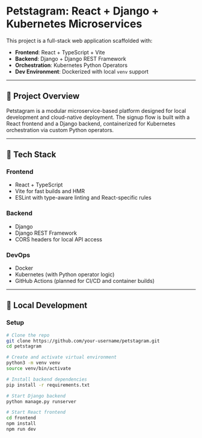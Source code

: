 # Petstagram: React + Django + Kubernetes Microservices

This project is a full-stack web application scaffolded with:

- **Frontend**: React + TypeScript + Vite
- **Backend**: Django + Django REST Framework
- **Orchestration**: Kubernetes Python Operators
- **Dev Environment**: Dockerized with local `venv` support

---

## 🚀 Project Overview

Petstagram is a modular microservice-based platform designed for local development and cloud-native deployment. The signup flow is built with a React frontend and a Django backend, containerized for Kubernetes orchestration via custom Python operators.

---

## 🧩 Tech Stack

### Frontend
- React + TypeScript
- Vite for fast builds and HMR
- ESLint with type-aware linting and React-specific rules

### Backend
- Django
- Django REST Framework
- CORS headers for local API access

### DevOps
- Docker
- Kubernetes (with Python operator logic)
- GitHub Actions (planned for CI/CD and container builds)

---

## 🧪 Local Development

### Setup

```bash
# Clone the repo
git clone https://github.com/your-username/petstagram.git
cd petstagram

# Create and activate virtual environment
python3 -m venv venv
source venv/bin/activate

# Install backend dependencies
pip install -r requirements.txt

# Start Django backend
python manage.py runserver

# Start React frontend
cd frontend
npm install
npm run dev
